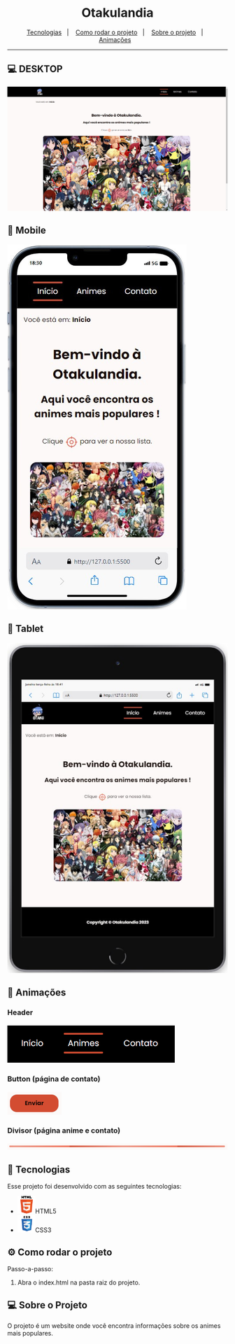 <h1 align="center"> Otakulandia </h1>

<div align="center">
  <a href="#-tecnologias">Tecnologias</a>&nbsp;&nbsp;&nbsp;|&nbsp;&nbsp;&nbsp;
    <a href="#-como-rodar-o-projeto">Como rodar o projeto</a>&nbsp;&nbsp;&nbsp;|&nbsp;&nbsp;&nbsp;
  <a href="#-sobre-o-projeto">Sobre o projeto</a>&nbsp;&nbsp;&nbsp;|&nbsp;&nbsp;&nbsp;
  <a href="#-animações">Animações</a>&nbsp;&nbsp;&nbsp;
</div>

<hr />

## 💻 DESKTOP

<div align="center" style="margin-top: 20px;">
  <img alt="landing page do site" src="./assets/new-images/landing-page-desktop.jpg"/>
</div>

## 📱 Mobile

<div style="margin-top: 20px;">
  <img alt="landing page do site" src="./assets/new-images/landing-page-mobile.jpg"/>
</div>

## 📱 Tablet

<div style="margin-top: 20px;">
  <img alt="landing page do site" src="./assets/new-images/landing-page-tablet.jpg"/>
</div>

## 🥳 Animações

### Header

<div style="margin-top: 20px;">
  <img alt="landing page do site" src="./assets/gifs/header-animation.gif"/>
</div>

### Button (página de contato)

<div style="margin-top: 20px;">
  <img alt="landing page do site" src="./assets/gifs/button-animation.gif"/>
</div>

### Divisor (página anime e contato)

<div style="margin-top: 20px;">
  <img alt="landing page do site" src="./assets/gifs/divisor-animation.gif"/>
</div>

## 🚀 Tecnologias

Esse projeto foi desenvolvido com as seguintes tecnologias:

- <img alt="html5" width="40px" src="./assets/new-images/html.png">HTML5</img>
- <img alt="css3" width="40px" src="./assets/new-images/css.png">CSS3</img>

## ⚙️ Como rodar o projeto

Passo-a-passo:

1. Abra o index.html na pasta raiz do projeto.

## 💻 Sobre o Projeto

O projeto é um website onde você encontra informações sobre os animes mais populares.
